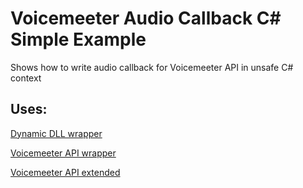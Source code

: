 # Voicemeeter Audio Callback C# Simple Example

Shows how to write audio callback for Voicemeeter API in unsafe C# context

## Uses:
[Dynamic DLL wrapper](https://github.com/A-tG/Dynamic-wrapper-for-umanaged-dll)

[Voicemeeter API wrapper](https://github.com/A-tG/Voicemeeter-Remote-API-dll-dynamic-wrapper)

[Voicemeeter API extended](https://github.com/A-tG/voicemeeter-remote-api-extended)

